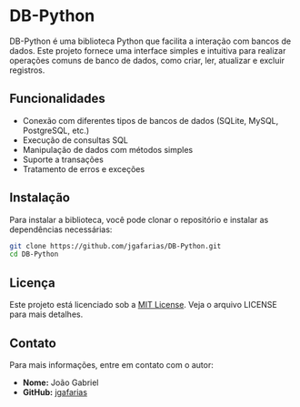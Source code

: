 # DB-Python

DB-Python é uma biblioteca Python que facilita a interação com bancos de dados. Este projeto fornece uma interface simples e intuitiva para realizar operações comuns de banco de dados, como criar, ler, atualizar e excluir registros.

## Funcionalidades

- Conexão com diferentes tipos de bancos de dados (SQLite, MySQL, PostgreSQL, etc.)
- Execução de consultas SQL
- Manipulação de dados com métodos simples
- Suporte a transações
- Tratamento de erros e exceções

## Instalação

Para instalar a biblioteca, você pode clonar o repositório e instalar as dependências necessárias:

```bash
git clone https://github.com/jgafarias/DB-Python.git
cd DB-Python
```

## Licença

Este projeto está licenciado sob a [MIT License](LICENSE). Veja o arquivo LICENSE para mais detalhes.

## Contato

Para mais informações, entre em contato com o autor:

- **Nome:** João Gabriel
- **GitHub:** [jgafarias](https://github.com/jgafarias)
